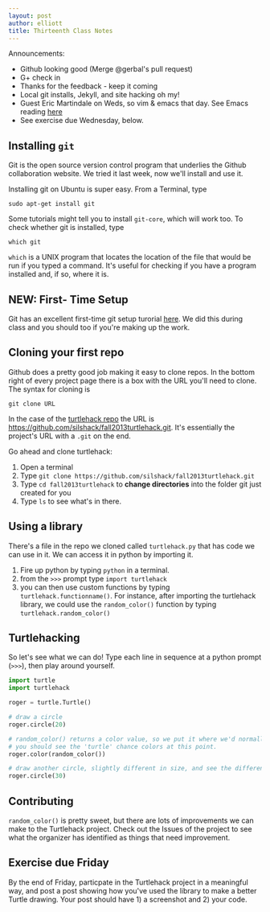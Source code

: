 ```yaml
---
layout: post
author: elliott
title: Thirteenth Class Notes
---
```


Announcements:  

* Github looking good (Merge @gerbal's pull request) 
* G+ check in
* Thanks for the feedback - keep it coming
* Local git installs, Jekyll, and site hacking oh my!
* Guest Eric Martindale on Weds, so vim & emacs that day.  See Emacs reading [here](http://blog.zenspider.com/blog/2012/06/my-emacs-workflow.html)
* See exercise due Wednesday, below.

## Installing `git`

Git is the open source version control program that underlies the Github collaboration website.  We tried it last week, now we'll install and use it.

Installing git on Ubuntu is super easy.  From a Terminal, type
```
sudo apt-get install git
```

Some tutorials might tell you to install `git-core`, which will work too.  To check whether git is installed, type
```
which git
```
`which` is a UNIX program that locates the location of the file that would be run if you typed a command.  It's useful for checking if you have a program installed and, if so, where it is.

## NEW: First- Time Setup

Git has an excellent first-time git setup turorial [here](https://help.github.com/articles/set-up-git#set-up-git).  We did this during class and you should too if you're making up the work.

## Cloning your first repo

Github does a pretty good job making it easy to clone repos.  In the bottom right of every project page there is a box with the URL you'll need to clone.  The syntax for cloning is 
```
git clone URL
```
In the case of the [turtlehack repo](https://github.com/silshack/fall2013turtlehack) the URL is https://github.com/silshack/fall2013turtlehack.git.  It's essentially the project's URL with a `.git` on the end.

Go ahead and clone turtlehack: 

1. Open a terminal 
2. Type `git clone https://github.com/silshack/fall2013turtlehack.git`
3. Type `cd fall2013turtlehack` to **change directories** into the folder git just created for you
4. Type `ls` to see what's in there.

## Using a library

There's a file in the repo we cloned called `turtlehack.py` that has code we can use in it.  We can access it in python by importing it.

1. Fire up python by typing `python` in a terminal.
2. from the `>>>` prompt type `import turtlehack`
3. you can then use custom functions by typing `turtlehack.functionname()`.  For instance, after importing the turtlehack library, we could use the `random_color()` function by typing `turtlehack.random_color()`

## Turtlehacking

So let's see what we can do!  Type each line in sequence at a python prompt (`>>>`), then play around yourself.

```python
import turtle
import turtlehack

roger = turtle.Turtle()

# draw a circle
roger.circle(20)

# random_color() returns a color value, so we put it where we'd normally put a color.
# you should see the 'turtle' chance colors at this point.
roger.color(random_color())

# draw another circle, slightly different in size, and see the different color!
roger.circle(30)
```

## Contributing

`random_color()` is pretty sweet, but there are lots of improvements we can make to the Turtlehack project.  Check out the Issues of the project to see what the organizer has identified as things that need improvement.

## Exercise due Friday

By the end of Friday, particpate in the Turtlehack project in a meaningful way, and post a post showing how you've used the library to make a better Turtle drawing.  Your post should have 1) a screenshot and 2) your code.
